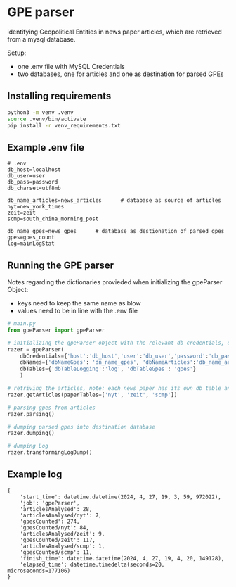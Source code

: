 # GPE parser

identifying Geopolitical Entities in news paper articles, which are retrieved from a mysql database.

Setup: 

* one .env file with MySQL Credentials
* two databases, one for articles and one as destination for parsed GPEs

## Installing requirements

```bash
python3 -m venv .venv
source .venv/bin/activate
pip install -r venv_requirements.txt
```

## Example .env file
```env
# .env
db_host=localhost
db_user=user
db_pass=password
db_charset=utf8mb

db_name_articles=news_articles      # database as source of articles
nyt=new_york_times
zeit=zeit
scmp=south_china_morning_post

db_name_gpes=news_gpes      # database as destionation of parsed gpes
gpes=gpes_count
log=mainLogStat
```

## Running the GPE parser
Notes regarding the dictionaries provieded when initializing the gpeParser Object:
* keys need to keep the same name as blow
* values need to be in line with the .env file
```python
# main.py
from gpeParser import gpeParser

# initializing the gpeParser object with the relevant db credentials, db names, and db table names
razer = gpeParser(
    dbCredentials={'host':'db_host','user':'db_user','password':'db_pass','charset':'db_charset'}, 
    dbNames={'dbNameGpes': 'dn_name_gpes', 'dbNameArticles':'db_name_articles'}, 
    dbTables={'dbTableLogging':'log', 'dbTableGpes': 'gpes'}
    )

# retriving the articles, note: each news paper has its own db table and its very important to probide the paperTables exactly as specified in .env file
razer.getArticles(paperTables=['nyt', 'zeit', 'scmp'])

# parsing gpes from articles 
razer.parsing()

# dumping parsed gpes into destination database
razer.dumping()

# dumping Log
razer.transformingLogDump()

```

## Example log

```
{
    'start_time': datetime.datetime(2024, 4, 27, 19, 3, 59, 972022), 
    'job': 'gpeParser', 
    'articlesAnalysed': 28, 
    'articlesAnalysed/nyt': 7, 
    'gpesCounted': 274, 
    'gpesCounted/nyt': 84, 
    'articlesAnalysed/zeit': 9, 
    'gpesCounted/zeit': 117, 
    'articlesAnalysed/scmp': 1, 
    'gpesCounted/scmp': 11, 
    'finish_time': datetime.datetime(2024, 4, 27, 19, 4, 20, 149128), 
    'elapsed_time': datetime.timedelta(seconds=20, microseconds=177106)
}
```
